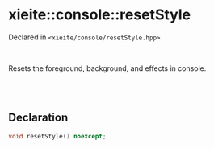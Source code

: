 # xieite::console::resetStyle
Declared in `<xieite/console/resetStyle.hpp>`

<br/>

Resets the foreground, background, and effects in console.

<br/><br/>

## Declaration
```cpp
void resetStyle() noexcept;
```
